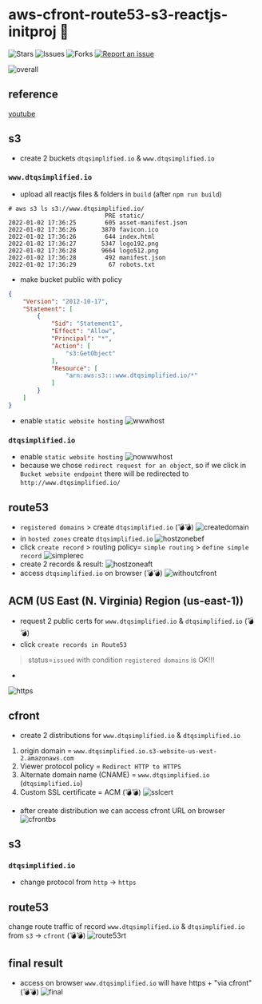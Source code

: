 # aws-cfront-route53-s3-reactjs-initproj 🐳

![Stars](https://img.shields.io/github/stars/tquangdo/aws-cfront-route53-s3-reactjs-initproj?color=f05340)
![Issues](https://img.shields.io/github/issues/tquangdo/aws-cfront-route53-s3-reactjs-initproj?color=f05340)
![Forks](https://img.shields.io/github/forks/tquangdo/aws-cfront-route53-s3-reactjs-initproj?color=f05340)
[![Report an issue](https://img.shields.io/badge/Support-Issues-green)](https://github.com/tquangdo/aws-cfront-route53-s3-reactjs-initproj/issues/new)

![overall](screenshots/overall.png)

## reference
[youtube](https://www.youtube.com/watch?v=mls8tiiI3uc)

## s3
+ create 2 buckets `dtqsimplified.io` & `www.dtqsimplified.io`
### `www.dtqsimplified.io`
+ upload all reactjs files & folders in `build` (after `npm run build`)
```shell
# aws s3 ls s3://www.dtqsimplified.io/
                           PRE static/
2022-01-02 17:36:25        605 asset-manifest.json
2022-01-02 17:36:26       3870 favicon.ico
2022-01-02 17:36:26        644 index.html
2022-01-02 17:36:27       5347 logo192.png
2022-01-02 17:36:28       9664 logo512.png
2022-01-02 17:36:28        492 manifest.json
2022-01-02 17:36:29         67 robots.txt
```
+ make bucket public with policy
```json
{
    "Version": "2012-10-17",
    "Statement": [
        {
            "Sid": "Statement1",
            "Effect": "Allow",
            "Principal": "*",
            "Action": [
                "s3:GetObject"
            ],
            "Resource": [
                "arn:aws:s3:::www.dtqsimplified.io/*"
            ]
        }
    ]
}
```
+ enable `static website hosting`
![wwwhost](screenshots/wwwhost.png)
### `dtqsimplified.io`
+ enable `static website hosting`
![nowwwhost](screenshots/nowwwhost.png)
+ because we chose `redirect request for an object`, so if we click in `Bucket website endpoint` there will be redirected to `http://www.dtqsimplified.io/`

## route53
+ `registered domains` > create `dtqsimplified.io` (💣💣)
![createdomain](screenshots/createdomain.png)
+ in `hosted zones` create `dtqsimplified.io`
![hostzonebef](screenshots/hostzonebef.png)
+ click `create record` > routing policy= `simple routing` > `define simple record`
![simplerec](screenshots/simplerec.png)
+ create 2 records & result:
![hostzoneaft](screenshots/hostzoneaft.png)
+ access `dtqsimplified.io` on browser (💣💣)
![withoutcfront](screenshots/withoutcfront.png)

## ACM (US East (N. Virginia) Region (us-east-1))
+ request 2 public certs for `www.dtqsimplified.io` & `dtqsimplified.io` (💣💣)
+ click `create records in Route53`
> status=`issued` with condition `registered domains` is OK!!!
+
![https](screenshots/https.png)

## cfront
+ create 2 distributions for `www.dtqsimplified.io` & `dtqsimplified.io`
1. origin domain = `www.dtqsimplified.io.s3-website-us-west-2.amazonaws.com`
2. Viewer protocol policy = `Redirect HTTP to HTTPS`
3. Alternate domain name (CNAME) = `www.dtqsimplified.io` (`dtqsimplified.io`)
4. Custom SSL certificate = ACM (💣💣)
![sslcert](screenshots/sslcert.png)
+ after create distribution we can access cfront URL on browser
![cfrontbs](screenshots/cfrontbs.png)

## s3
### `dtqsimplified.io`
+ change protocol from `http` -> `https`

## route53
change route traffic of record `www.dtqsimplified.io` & `dtqsimplified.io` from `s3` -> `cfront` (💣💣)
![route53rt](screenshots/route53rt.png)

## final result
+ access on browser `www.dtqsimplified.io` will have https + "via cfront"(💣💣)
![final](screenshots/final.png)

